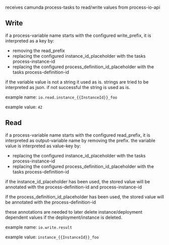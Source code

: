 receives camunda process-tasks to read/write values from process-io-api

## Write
if a process-variable name starts with the configured write_prefix, it is interpreted as a key by:
- removing the read_prefix
- replacing the configured instance_id_placeholder with the tasks process-instance-id
- replacing the configured process_definition_id_placeholder with the tasks process-definition-id

if the variable value is not a string it used as is. strings are tried to be interpreted as json. if not successful the string is used as is.

example name: `io.read.instance_{{InstanceId}}_foo`

example value: `42`


## Read
if a process-variable name starts with the configured read_prefix, it is interpreted as output-variable name by removing the prefix.
the variable value is interpreted as value-key by:
- replacing the configured instance_id_placeholder with the tasks process-instance-id
- replacing the configured process_definition_id_placeholder with the tasks process-definition-id

if the instance_id_placeholder has been used, the stored value will be annotated with the process-definition-id and process-instance-id  

if the process_definition_id_placeholder has been used, the stored value will be annotated with the process-definition-id

these annotations are needed to later delete instance/deployment dependent values if the deployment/instance is deleted.

example name: `io.write.result`

example value: `instance_{{InstanceId}}_foo`